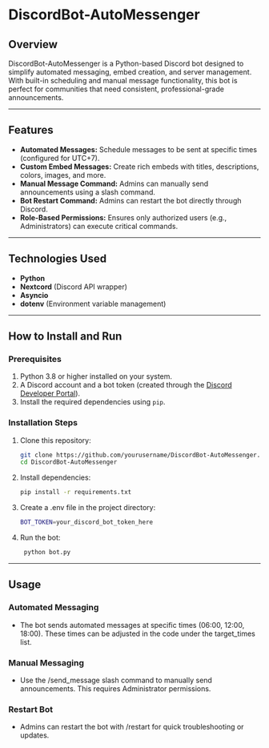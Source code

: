 # DiscordBot-AutoMessenger

## Overview
DiscordBot-AutoMessenger is a Python-based Discord bot designed to simplify automated messaging, embed creation, and server management. With built-in scheduling and manual message functionality, this bot is perfect for communities that need consistent, professional-grade announcements.

---

## Features
- **Automated Messages:** Schedule messages to be sent at specific times (configured for UTC+7).
- **Custom Embed Messages:** Create rich embeds with titles, descriptions, colors, images, and more.
- **Manual Message Command:** Admins can manually send announcements using a slash command.
- **Bot Restart Command:** Admins can restart the bot directly through Discord.
- **Role-Based Permissions:** Ensures only authorized users (e.g., Administrators) can execute critical commands.

---

## Technologies Used
- **Python**
- **Nextcord** (Discord API wrapper)
- **Asyncio**
- **dotenv** (Environment variable management)

---

## How to Install and Run

### Prerequisites
1. Python 3.8 or higher installed on your system.
2. A Discord account and a bot token (created through the [Discord Developer Portal](https://discord.com/developers/applications)).
3. Install the required dependencies using `pip`.

### Installation Steps
1. Clone this repository:
   ```bash
   git clone https://github.com/yourusername/DiscordBot-AutoMessenger.git
   cd DiscordBot-AutoMessenger
2. Install dependencies:
   ```bash
   pip install -r requirements.txt
3. Create a .env file in the project directory:
   ```bash
   BOT_TOKEN=your_discord_bot_token_here
4. Run the bot:
   ```bash
    python bot.py

---

## Usage

### Automated Messaging
- The bot sends automated messages at specific times (06:00, 12:00, 18:00). These times can be adjusted in the code under the target_times list.
### Manual Messaging
- Use the /send_message slash command to manually send announcements. This requires Administrator permissions.
### Restart Bot
- Admins can restart the bot with /restart for quick troubleshooting or updates.
